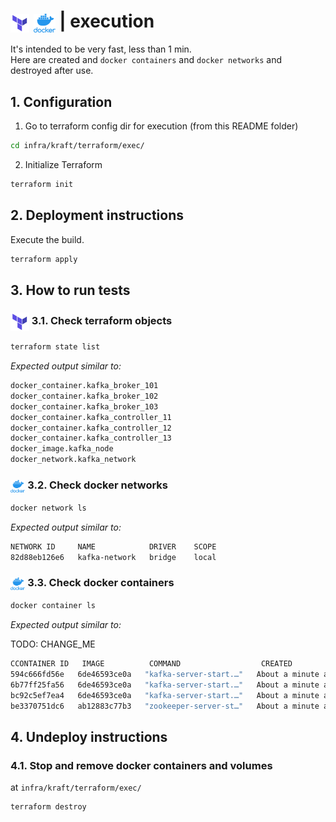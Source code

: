 # <img src="../../../../img/terraform.png" alt="Terraform" height="30" style="vertical-align: middle;"> <img src="../../../../img/docker.png" alt="docker" height="30" style="vertical-align: middle;"> | execution

It's intended to be very fast, less than 1 min.   
Here are created and `docker containers` and `docker networks` and destroyed after use.  

## 1. Configuration

1. Go to terraform config dir for execution (from this README folder)
   
```bash
cd infra/kraft/terraform/exec/
```

2. Initialize Terraform

```bash
terraform init
```

## 2. Deployment instructions

Execute the build.  

```bash
terraform apply
```

## 3. How to run tests

### <img src="../../../../img/terraform.png" alt="Terraform" height="30" style="vertical-align: middle;"> 3.1. Check terraform objects

```bash
terraform state list
```

*Expected output similar to:*

```bash
docker_container.kafka_broker_101
docker_container.kafka_broker_102
docker_container.kafka_broker_103
docker_container.kafka_controller_11
docker_container.kafka_controller_12
docker_container.kafka_controller_13
docker_image.kafka_node
docker_network.kafka_network
```

### <img src="../../../../img/docker.png" alt="docker" height="20" style="vertical-align: middle;"> 3.2. Check docker networks

```bash
docker network ls
```

*Expected output similar to:*

```bash
NETWORK ID     NAME            DRIVER    SCOPE
82d88eb126e6   kafka-network   bridge    local
```

### <img src="../../../../img/docker.png" alt="docker" height="20" style="vertical-align: middle;"> 3.3. Check docker containers

```bash
docker container ls
```

*Expected output similar to:*

TODO: CHANGE_ME
```bash
CCONTAINER ID   IMAGE          COMMAND                  CREATED              STATUS                        PORTS                                NAMES
594c666fd56e   6de46593ce0a   "kafka-server-start.…"   About a minute ago   Up About a minute (healthy)   9092/tcp, 0.0.0.0:19092->19092/tcp   kafka-broker-101
6b77ff25fa56   6de46593ce0a   "kafka-server-start.…"   About a minute ago   Up About a minute (healthy)   9092/tcp, 0.0.0.0:29092->29092/tcp   kafka-broker-102
bc92c5ef7ea4   6de46593ce0a   "kafka-server-start.…"   About a minute ago   Up About a minute (healthy)   9092/tcp, 0.0.0.0:39092->39092/tcp   kafka-broker-103
be3370751dc6   ab12883c77b3   "zookeeper-server-st…"   About a minute ago   Up About a minute (healthy)   2181/tcp                             kafka-zookeeper
```

## 4. Undeploy instructions

### 4.1. Stop and remove docker containers and volumes

at `infra/kraft/terraform/exec/`  

```bash
terraform destroy
```